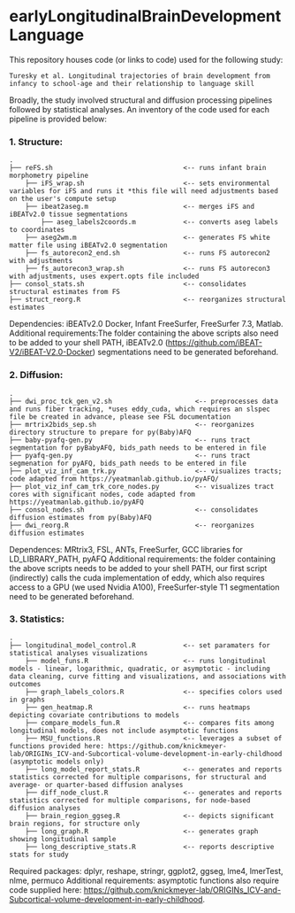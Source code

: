 # earlyLongitudinalBrainDevelopmentLanguage

This repository houses code (or links to code) used for the following study:

    Turesky et al. Longitudinal trajectories of brain development from infancy to school-age and their relationship to language skill

Broadly, the study involved structural and diffusion processing pipelines followed by statistical analyses. An inventory of the code used for each pipeline is provided below:

### 1. Structure:

    .
    ├── reFS.sh                                 <-- runs infant brain morphometry pipeline
        ├── iFS_wrap.sh                         <-- sets environmental variables for iFS and runs it *this file will need adjustments based on the user's compute setup
        ├── ibeat2aseg.m                        <-- merges iFS and iBEATv2.0 tissue segmentations
            ├── aseg_labels2coords.m            <-- converts aseg labels to coordinates
        ├── aseg2wm.m                           <-- generates FS white matter file using iBEATv2.0 segmentation
        ├── fs_autorecon2_end.sh                <-- runs FS autorecon2 with adjustments
        ├── fs_autorecon3_wrap.sh               <-- runs FS autorecon3 with adjustments, uses expert.opts file included
    ├── consol_stats.sh                         <-- consolidates structural estimates from FS 
    ├── struct_reorg.R                          <-- reorganizes structural estimates

Dependencies: iBEATv2.0 Docker, Infant FreeSurfer, FreeSurfer 7.3, Matlab.
Additional requirements:The folder containing the above scripts also need to be added to your shell PATH, iBEATv2.0 (https://github.com/iBEAT-V2/iBEAT-V2.0-Docker) segmentations need to be generated beforehand.  


### 2. Diffusion:

    .
    ├── dwi_proc_tck_gen_v2.sh                     <-- preprocesses data and runs fiber tracking, *uses eddy_cuda, which requires an slspec file be created in advance, please see FSL documentation
    ├── mrtrix2bids_sep.sh                         <-- reorganizes directory structure to prepare for py(Baby)AFQ
    ├── baby-pyafq-gen.py                          <-- runs tract segmentation for pyBabyAFQ, bids_path needs to be entered in file
    ├── pyafq-gen.py                               <-- runs tract segmenation for pyAFQ, bids_path needs to be entered in file
    ├── plot_viz_inf_cam_trk.py                    <-- visualizes tracts; code adapted from https://yeatmanlab.github.io/pyAFQ/
    ├── plot_viz_inf_cam_trk_core_nodes.py         <-- visualizes tract cores with significant nodes, code adapted from https://yeatmanlab.github.io/pyAFQ
    ├── consol_nodes.sh                            <-- consolidates diffusion estimates from py(Baby)AFQ
    ├── dwi_reorg.R                                <-- reorganizes diffusion estimates

Dependences: MRtrix3, FSL, ANTs, FreeSurfer, GCC libraries for LD_LIBRARY_PATH, pyAFQ
Additional requirements: the folder containing the above scripts needs to be added to your shell PATH, our first script (indirectly) calls the cuda implementation of eddy, which also requires access to a GPU (we used Nvidia A100), FreeSurfer-style T1 segmentation need to be generated beforehand.


### 3. Statistics:

    .
    ├── longitudinal_model_control.R            <-- set paramaters for statistical analyses visualizations
        ├── model_funs.R                        <-- runs longitudinal models - linear, logarithmic, quadratic, or asymptotic - including data cleaning, curve fitting and visualizations, and associations with outcomes
        ├── graph_labels_colors.R               <-- specifies colors used in graphs
        ├── gen_heatmap.R                       <-- runs heatmaps depicting covariate contributions to models
        ├── compare_models_fun.R                <-- compares fits among longitudinal models, does not include asymptotic functions
        ├── MSU_functions.R                     <-- leverages a subset of functions provided here: https://github.com/knickmeyer-lab/ORIGINs_ICV-and-Subcortical-volume-development-in-early-childhood (asymptotic models only)
        ├── long_model_report_stats.R           <-- generates and reports statistics corrected for multiple comparisons, for structural and average- or quarter-based diffusion analyses
        ├── diff_node_clust.R                   <-- generates and reports statistics corrected for multiple comparisons, for node-based diffusion analyses
        ├── brain_region_ggseg.R                <-- depicts significant brain regions, for structure only
        ├── long_graph.R                        <-- generates graph showing longitudinal sample
        ├── long_descriptive_stats.R            <-- reports descriptive stats for study


Required packages: dplyr, reshape, stringr, ggplot2, ggseg, lme4, lmerTest, nlme, permuco
Additional requirements: asymptotic functions also require code supplied here: https://github.com/knickmeyer-lab/ORIGINs_ICV-and-Subcortical-volume-development-in-early-childhood.

